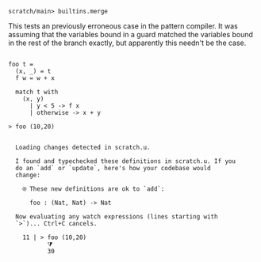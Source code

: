 ``` ucm :hide
scratch/main> builtins.merge
```

This tests an previously erroneous case in the pattern compiler. It was assuming
that the variables bound in a guard matched the variables bound in the rest of
the branch exactly, but apparently this needn't be the case.

``` unison

foo t =
  (x, _) = t
  f w = w + x

  match t with
    (x, y)
      | y < 5 -> f x
      | otherwise -> x + y

> foo (10,20)
```

``` ucm :added-by-ucm

  Loading changes detected in scratch.u.

  I found and typechecked these definitions in scratch.u. If you
  do an `add` or `update`, here's how your codebase would
  change:

    ⍟ These new definitions are ok to `add`:
    
      foo : (Nat, Nat) -> Nat

  Now evaluating any watch expressions (lines starting with
  `>`)... Ctrl+C cancels.

    11 | > foo (10,20)
           ⧩
           30
```
